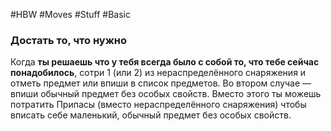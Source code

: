 #HBW #Moves #Stuff #Basic 
### Достать то, что нужно
Когда **ты решаешь что у тебя всегда было с собой то, что тебе сейчас понадобилось**, сотри 1 (или 2) из нераспределённого снаряжения и отметь предмет или впиши в список предметов. Во втором случае — впиши обычный предмет без особых свойств. 
Вместо этого ты можешь потратить Припасы (вместо нераспределённого снаряжения) чтобы вписать себе маленький, обычный предмет без особых свойств.